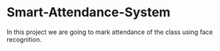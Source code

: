 # Smart-Attendance-System
In this project we are going to mark attendance of the class using face recognition.
